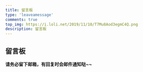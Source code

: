 ```yaml
---
title: 留言板
type: 'leaveamessage'
comments: true
top_img: https://i.loli.net/2019/11/10/T7Mu8Aod3egmC4Q.png
description: 留言板
---
```


## 留言板
**请务必留下邮箱，有回复时会邮件通知哒~~**